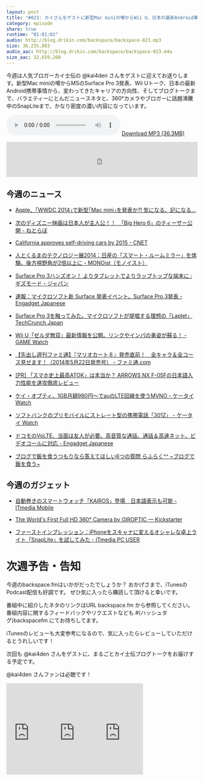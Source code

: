 ```yaml
---
layout: post
title: "#023: カイさんをゲストに新型Mac miniの噂からWii U、日本の最新Android事情、ブログトーク、そして話題のSnapLiteレビューまで"
category: episode
share: true
runtime: "01:01:02"
audio: http://blog.drikin.com/backspace/backspace-023.mp3
size: 36,235,883
audio_aac: http://blog.drikin.com/backspace/backspace-023.m4a
size_aac: 32,659,260
---
```


今週は人気ブロガーカイ士伝の @kai4den さんをゲストに迎えてお送りします。新型Mac miniの噂からMSのSurface Pro 3発表、Wii Uトーク、日本の最新Android携帯事情から、変わってきたキャリアの方向性、そしてブログトークまで、バラエティーにとんだニュースネタと、360°カメラやブロガーに話題沸騰中のSnapLiteまで、かなり密度の濃い内容になっています。

<audio src="http://blog.drikin.com/backspace/backspace-023.mp3" controls preload></audio>
[Download MP3 (36.3MB)](http://blog.drikin.com/backspace/backspace-023.mp3)

<iframe src="http://backspace.fm/subscribes.html" width="100%" height="92" scrolling="no" frameborder="0"></iframe>

## 今週のニュース

- [Apple、｢WWDC 2014｣で新型｢Mac mini｣を発表か?!  気になる、記になる…](http://taisy0.com/2014/05/23/29810.html)

- [次のディズニー映画は日本人が主人公！！　「Big Hero 6」のティーザー公開 - ねとらぼ](http://nlab.itmedia.co.jp/nl/articles/1405/23/news083.html)

- [California approves self-driving cars by 2015 - CNET](http://www.cnet.com/news/california-approves-self-driving-cars-in-2015/)

- [人とくるまのテクノロジー展2014：日産の「スマート・ルームミラー」を体験、後方視野角が2倍以上に - MONOist（モノイスト）](http://monoist.atmarkit.co.jp/mn/articles/1405/23/news118.html)

- [Surface Pro 3ハンズオン！ よりタブレットでよりラップトップな端末に : ギズモード・ジャパン](http://www.gizmodo.jp/2014/05/surface_pro_3_1.html)

- [速報：マイクロソフト新 Surface 発表イベント。Surface Pro 3発表 - Engadget Japanese](http://japanese.engadget.com/2014/05/20/surface/)

- [Surface Pro 3を触ってみた。マイクロソフトが提唱する理想の「Laplet」  TechCrunch Japan](http://jp.techcrunch.com/2014/05/21/20140520a-walk-through-the-surface-pro-3-microsofts-ultralight-laplet/)

- [Wii U「ゼルダ無双」最新情報を公開。リンクやインパの勇姿が蘇る！ - GAME Watch](http://game.watch.impress.co.jp/docs/news/20140523_649902.html)

- [【先出し週刊ファミ通】『マリオカート８』発売直前！　全キャラ＆全コース見せます！（2014年5月22日発売号） - ファミ通.com](http://www.famitsu.com/news/201405/20053483.html)

- [[PR] 「スマホ史上最高ATOK」は本当か？ ARROWS NX F-05Fの日本語入力性能を速攻徹底レビュー](http://japanese.engadget.com/promo/arrowsnxf05f/)

- [ケイ・オプティ、1GB月額980円～でauのLTE回線を使うMVNO - ケータイ Watch](http://k-tai.impress.co.jp/docs/news/20140515_648590.html)

- [ソフトバンクのプリモバイルにストレート型の携帯電話「301Z」 - ケータイ Watch](http://k-tai.impress.co.jp/docs/news/20140521_649513.html)

- [ドコモのVoLTE、当面は友人が必要。高音質な通話、通話＆高速ネット、ビデオコールに対応 - Engadget Japanese](http://japanese.engadget.com/2014/05/15/volte/)

- [ブログで飯を食うつもりなら答えてほしい6つの質問 らふらく^^ ~ブログで飯を食う~](http://laugh-raku.com/archives/4960)


## 今週のガジェット

- [自動巻きのスマートウォッチ「KAIROS」登場　日本語表示も可能 - ITmedia Mobile](http://www.itmedia.co.jp/mobile/articles/1405/23/news059.html)

- [The World's First Full HD 360° Camera by GIROPTIC — Kickstarter](https://www.kickstarter.com/projects/giroptic/the-worlds-first-full-hd-360-camera)

- [ファーストインプレッション：iPhoneをスキャナに変えるオシャレな卓上ライト「SnapLite」を試してみた - ITmedia PC USER](http://www.itmedia.co.jp/pcuser/articles/1405/21/news132.html)


# 次週予告・告知

今週のbackspace.fmはいかがだったでしょうか？
おかげさまで、iTunesのPodcast配信も好調です。
ぜひ気に入ったら購読して頂けると幸いです。

番組中に紹介したネタのリンクはURL backspace.fm から参照してください。
番組内容に関するフィードバックやリクエストなども #(ハッシュタグ)backspacefm にてお待ちしてます。

iTunesのレビューも大変参考になるので、気に入ったらレビューしていただけるとうれしいです！

次回も @kai4den さんをゲストに、まるごとカイ士伝ブログトークをお届けする予定です。

@kai4den さんファンは必聴です！

<iframe src="http://rcm-fe.amazon-adsystem.com/e/cm?lt1=_blank&bc1=000000&IS2=1&bg1=FFFFFF&fc1=000000&lc1=0000FF&t=driftking-22&o=9&p=8&l=as4&m=amazon&f=ifr&ref=ss_til&asins=B00KA3KW00" style="width:120px;height:240px;" scrolling="no" marginwidth="0" marginheight="0" frameborder="0"></iframe><iframe src="http://rcm-fe.amazon-adsystem.com/e/cm?lt1=_blank&bc1=000000&IS2=1&bg1=FFFFFF&fc1=000000&lc1=0000FF&t=driftking-22&o=9&p=8&l=as4&m=amazon&f=ifr&ref=ss_til&asins=B00IFTTOAK" style="width:120px;height:240px;" scrolling="no" marginwidth="0" marginheight="0" frameborder="0"></iframe><iframe src="http://rcm-fe.amazon-adsystem.com/e/cm?lt1=_blank&bc1=000000&IS2=1&bg1=FFFFFF&fc1=000000&lc1=0000FF&t=driftking-22&o=9&p=8&l=as4&m=amazon&f=ifr&ref=ss_til&asins=B00KGTQRVQ" style="width:120px;height:240px;" scrolling="no" marginwidth="0" marginheight="0" frameborder="0"></iframe>

